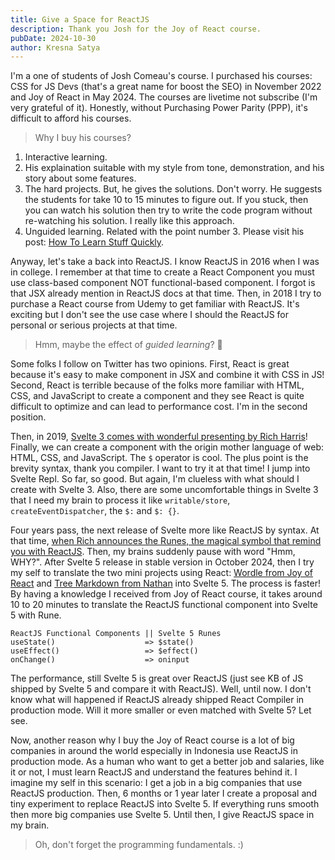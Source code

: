 ```yaml
---
title: Give a Space for ReactJS
description: Thank you Josh for the Joy of React course.
pubDate: 2024-10-30
author: Kresna Satya
---
```


I'm a one of students of Josh Comeau's course. I purchased his courses: CSS for JS Devs (that's a great name for boost the SEO) in November 2022 and Joy of React in May 2024. The courses are livetime not subscribe (I'm very grateful of it). Honestly, without Purchasing Power Parity (PPP), it's difficult to afford his courses.

> Why I buy his courses?

1. Interactive learning.
2. His explaination suitable with my style from tone, demonstration, and his story about some features.
3. The hard projects. But, he gives the solutions. Don't worry. He suggests the students for take 10 to 15 minutes to figure out. If you stuck, then you can watch his solution then try to write the code program without re-watching his solution. I really like this approach.
4. Unguided learning. Related with the point number 3. Please visit his post: [How To Learn Stuff Quickly](https://www.joshwcomeau.com/blog/how-to-learn-stuff-quickly/).

Anyway, let's take a back into ReactJS. I know ReactJS in 2016 when I was in college. I remember at that time to create a React Component you must use class-based component NOT functional-based component. I forgot is that JSX already mention in ReactJS docs at that time. Then, in 2018 I try to purchase a React course from Udemy to get familiar with ReactJS. It's exciting but I don't see the use case where I should the ReactJS for personal or serious projects at that time.

> Hmm, maybe the effect of *guided learning*? 🤔

Some folks I follow on Twitter has two opinions. First, React is great because it's easy to make component in JSX and combine it with CSS in JS! Second, React is terrible because of the folks more familiar with HTML, CSS, and JavaScript to create a component and they see React is quite difficult to optimize and can lead to performance cost. I'm in the second position.

Then, in 2019, [Svelte 3 comes with wonderful presenting by Rich Harris](https://www.youtube.com/watch?v=AdNJ3fydeao)! Finally, we can create a component with the origin mother language of web: HTML, CSS, and JavaScript. The `$` operator is cool. The plus point is the brevity syntax, thank you compiler. I want to try it at that time! I jump into Svelte Repl. So far, so good. But again, I'm clueless with what should I create with Svelte 3. Also, there are some uncomfortable things in Svelte 3 that I need my brain to process it like `writable/store`, `createEventDispatcher`, the `$:` and `$: {}`.

Four years pass, the next release of Svelte more like ReactJS by syntax. At that time, [when Rich announces the Runes, the magical symbol that remind you with ReactJS](https://www.youtube.com/watch?v=RVnxF3j3N8U&t=335s). Then, my brains suddenly pause with word "Hmm, WHY?". After Svelte 5 release in stable version in October 2024, then I try my self to translate the two mini projects using React: [Wordle from Joy of React](https://github.com/joy-of-react/project-wordle) and [Tree Markdown from Nathan](https://tree.nathanfriend.com) into Svelte 5. The process is faster! By having a knowledge I received from Joy of React course, it takes around 10 to 20 minutes to translate the ReactJS functional component into Svelte 5 with Rune.

```
ReactJS Functional Components || Svelte 5 Runes
useState()                    => $state()
useEffect()                   => $effect()
onChange()                    => oninput
```

The performance, still Svelte 5 is great over ReactJS (just see KB of JS shipped by Svelte 5 and compare it with ReactJS). Well, until now. I don't know what will happened if ReactJS already shipped React Compiler in production mode. Will it more smaller or even matched with Svelte 5? Let see.

Now, another reason why I buy the Joy of React course is a lot of big companies in around the world especially in Indonesia use ReactJS in production mode. As a human who want to get a better job and salaries, like it or not, I must learn ReactJS and understand the features behind it. I imagine my self in this scenario: I get a job in a big companies that use ReactJS production. Then, 6 months or 1 year later I create a proposal and tiny experiment to replace ReactJS into Svelte 5. If everything runs smooth then more big companies use Svelte 5. Until then, I give ReactJS space in my brain.

> Oh, don't forget the programming fundamentals. :)